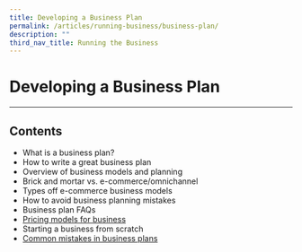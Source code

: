 ```yaml
---
title: Developing a Business Plan
permalink: /articles/running-business/business-plan/
description: ""
third_nav_title: Running the Business
---
```

# **Developing a Business Plan**
---

## Contents

* What is a business plan?
* How to write a great business plan
* Overview of business models and planning
* Brick and mortar vs. e-commerce/omnichannel
* Types off e-commerce business models
* How to avoid business planning mistakes
* Business plan FAQs
* [Pricing models for business](/articles/running-business/business-plan/pricing-models)
* Starting a business from scratch
* [Common mistakes in business plans](/articles/running-business/business-plan/common-mistakes)